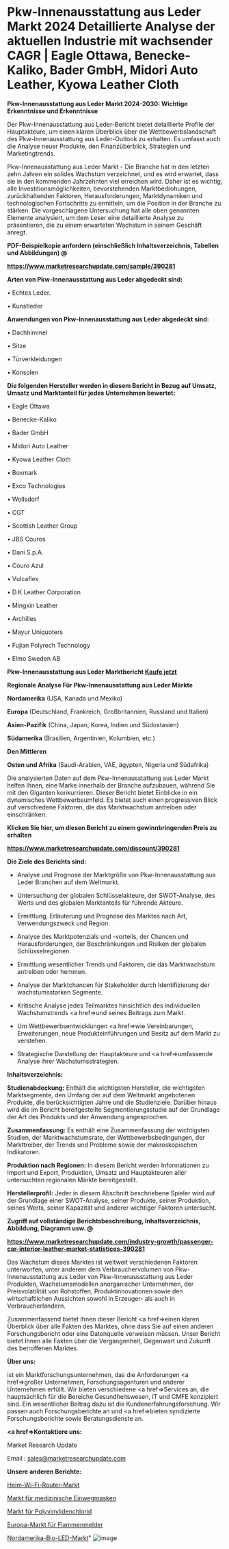 # Pkw-Innenausstattung aus Leder Markt 2024 Detaillierte Analyse der aktuellen Industrie mit wachsender CAGR | Eagle Ottawa, Benecke-Kaliko, Bader GmbH, Midori Auto Leather, Kyowa Leather Cloth

<strong>Pkw-Innenausstattung aus Leder Markt 2024-2030: Wichtige Erkenntnisse und Erkenntnisse</strong>

Der Pkw-Innenausstattung aus Leder-Bericht bietet detaillierte Profile der Hauptakteure, um einen klaren Überblick über die Wettbewerbslandschaft des Pkw-Innenausstattung aus Leder-Outlook zu erhalten. Es umfasst auch die Analyse neuer Produkte, den Finanzüberblick, Strategien und Marketingtrends.

Pkw-Innenausstattung aus Leder Markt - Die Branche hat in den letzten zehn Jahren ein solides Wachstum verzeichnet, und es wird erwartet, dass sie in den kommenden Jahrzehnten viel erreichen wird. Daher ist es wichtig, alle Investitionsmöglichkeiten, bevorstehenden Marktbedrohungen, zurückhaltenden Faktoren, Herausforderungen, Marktdynamiken und technologischen Fortschritte zu ermitteln, um die Position in der Branche zu stärken. Die vorgeschlagene Untersuchung hat alle oben genannten Elemente analysiert, um dem Leser eine detaillierte Analyse zu präsentieren, die zu einem erwarteten Wachstum in seinem Geschäft anregt.



<strong><b>PDF-Beispielkopie anfordern (einschließlich Inhaltsverzeichnis, Tabellen und Abbildungen) @ </b></strong>

<strong><a href=https://www.marketresearchupdate.com/sample/390281>

<strong>https://www.marketresearchupdate.com/sample/390281</u></a></strong></strong>



<strong>Arten von Pkw-Innenausstattung aus Leder abgedeckt sind:</strong>

• Echtes Leder.

• Kunstleder



<strong>Anwendungen von Pkw-Innenausstattung aus Leder abgedeckt sind:</strong>

• Dachhimmel

• Sitze

• Türverkleidungen

• Konsolen



<strong>Die folgenden Hersteller werden in diesem Bericht in Bezug auf Umsatz, Umsatz und Marktanteil für jedes Unternehmen bewertet:</strong>

• Eagle Ottawa

• Benecke-Kaliko

• Bader GmbH

• Midori Auto Leather

• Kyowa Leather Cloth

• Boxmark

• Exco Technologies

• Wollsdorf

• CGT

• Scottish Leather Group

• JBS Couros

• Dani S.p.A.

• Couro Azul

• Vulcaflex

• D.K Leather Corporation

• Mingxin Leather

• Archilles

• Mayur Uniquoters

• Fujian Polyrech Technology

• Elmo Sweden AB



<strong>Pkw-Innenausstattung aus Leder Marktbericht <a href=https://www.marketresearchupdate.com/buynow/390281>Kaufe jetzt</a></strong>



<strong>Regionale Analyse Für Pkw-Innenausstattung aus Leder Märkte</strong>



<strong>Nordamerika</strong> (USA, Kanada und Mexiko)



<strong>Europa</strong> (Deutschland, Frankreich, Großbritannien, Russland und Italien)



<strong>Asien-Pazifik</strong> (China, Japan, Korea, Indien und Südostasien)



<strong>Südamerika</strong> (Brasilien, Argentinien, Kolumbien, etc.)



<strong>Den Mittleren</strong> 

<strong>Osten und Afrika</strong> (Saudi-Arabien, VAE, ägypten, Nigeria und Südafrika)

Die analysierten Daten auf dem Pkw-Innenausstattung aus Leder Markt helfen Ihnen, eine Marke innerhalb der Branche aufzubauen, während Sie mit den Giganten konkurrieren. Dieser Bericht bietet Einblicke in ein dynamisches Wettbewerbsumfeld. Es bietet auch einen progressiven Blick auf verschiedene Faktoren, die das Marktwachstum antreiben oder einschränken.



<strong>Klicken Sie hier, um diesen Bericht zu einem gewinnbringenden Preis zu erhalten
</strong>

<strong><a href=https://www.marketresearchupdate.com/discount/390281>https://www.marketresearchupdate.com/discount/390281</b></u></strong></a>



<strong>Die Ziele des Berichts sind:</strong>

- Analyse und Prognose der Marktgröße von Pkw-Innenausstattung aus Leder Branchen auf dem Weltmarkt.

- Untersuchung der globalen Schlüsselakteure, der SWOT-Analyse, des Werts und des globalen Marktanteils für führende Akteure.

- Ermittlung, Erläuterung und Prognose des Marktes nach Art, Verwendungszweck und Region.

- Analyse des Marktpotenzials und -vorteils, der Chancen und Herausforderungen, der Beschränkungen und Risiken der globalen Schlüsselregionen.

- Ermittlung wesentlicher Trends und Faktoren, die das Marktwachstum antreiben oder hemmen.

- Analyse der Marktchancen für Stakeholder durch Identifizierung der wachstumsstarken Segmente.

- Kritische Analyse jedes Teilmarktes hinsichtlich des individuellen Wachstumstrends <a href=>und</a> seines Beitrags zum Markt.

- Um Wettbewerbsentwicklungen <a href=>wie</a> Vereinbarungen, Erweiterungen, neue Produkteinführungen und Besitz auf dem Markt zu verstehen.

- Strategische Darstellung der Hauptakteure und <a href=>umfas</a>sende Analyse ihrer Wachstumsstrategien.



<strong>Inhaltsverzeichnis:</strong>



<strong>Studienabdeckung:</strong> Enthält die wichtigsten Hersteller, die wichtigsten Marktsegmente, den Umfang der auf dem Weltmarkt angebotenen Produkte, die berücksichtigten Jahre und die Studienziele. Darüber hinaus wird die im Bericht bereitgestellte Segmentierungsstudie auf der Grundlage der Art des Produkts und der Anwendung angesprochen.



<strong>Zusammenfassung:</strong> Es enthält eine Zusammenfassung der wichtigsten Studien, der Marktwachstumsrate, der Wettbewerbsbedingungen, der Markttreiber, der Trends und Probleme sowie der makroskopischen Indikatoren.



<strong>Produktion nach Regionen:</strong> In diesem Bericht werden Informationen zu Import und Export, Produktion, Umsatz und Hauptakteuren aller untersuchten regionalen Märkte bereitgestellt.



<strong>Herstellerprofil:</strong> Jeder in diesem Abschnitt beschriebene Spieler wird auf der Grundlage einer SWOT-Analyse, seiner Produkte, seiner Produktion, seines Werts, seiner Kapazität und anderer wichtiger Faktoren untersucht.



<strong><b>Zugriff auf vollständige Berichtsbeschreibung, Inhaltsverzeichnis, Abbildung, Diagramm usw. @ </b></strong>

<strong><a href=https://www.marketresearchupdate.com/industry-growth/passenger-car-interior-leather-market-statistices-390281>https://www.marketresearchupdate.com/industry-growth/passenger-car-interior-leather-market-statistices-390281</a></strong>

Das Wachstum dieses Marktes ist weltweit verschiedenen Faktoren unterworfen, unter anderem dem Verbrauchervolumen von Pkw-Innenausstattung aus Leder von Pkw-Innenausstattung aus Leder Produkten, Wachstumsmodellen anorganischer Unternehmen, der Preisvolatilität von Rohstoffen, Produktinnovationen sowie den wirtschaftlichen Aussichten sowohl in Erzeuger- als auch in Verbraucherländern.

Zusammenfassend bietet Ihnen dieser Bericht <a href=>einen</a> klaren Überblick über alle Fakten des Marktes, ohne dass Sie auf einen anderen Forschungsbericht oder eine Datenquelle verweisen müssen. Unser Bericht bietet Ihnen alle Fakten über die Vergangenheit, Gegenwart und Zukunft des betroffenen Marktes.



<strong>Über uns:</strong>

 ist ein Marktforschungsunternehmen, das die Anforderungen <a href=>großer</a> Unternehmen, Forschungsagenturen und anderer Unternehmen erfüllt. Wir bieten verschiedene <a href=>Services</a> an, die hauptsächlich für die Bereiche Gesundheitswesen, IT und CMFE konzipiert sind. Ein wesentlicher Beitrag dazu ist die Kundenerfahrungsforschung. Wir passen auch Forschungsberichte an und <a href=>bieten</a> syndizierte Forschungsberichte sowie Beratungsdienste an.



<strong><a href=>Kontaktiere uns:</a></strong>

Market Research Update

Email : sales@marketresearchupdate.com



<strong>Unsere anderen Berichte:</strong>

<a href=https://www.linkedin.com/pulse/home-wi-fi-router-market-latest-report-outstanding>Heim-Wi-Fi-Router-Markt</a>

<a href=https://www.linkedin.com/pulse/disposable-medical-masks-market-outlooks-2023>Markt für medizinische Einwegmasken</a>

<a href=https://www.linkedin.com/pulse/polyvinylidene-chloride-market-size-emerging>Markt für Polyvinylidenchlorid</a>

<a href=https://www.linkedin.com/pulse/europe-flame-detectors-market-upcoming>Europa-Markt für Flammenmelder</a>

<a href=https://www.linkedin.com/pulse/north-america-organic-led-market-2023-demand>Nordamerika-Bio-LED-Markt</a>"
![image](https://github.com/Gayatrikarjule/Market-Analysis-361/assets/97346546/7dde0f0e-e2bf-46d6-8a90-6877e2453e18)
